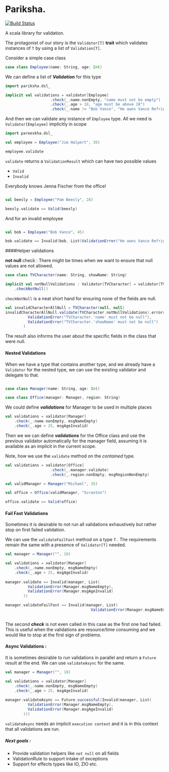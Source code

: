 # Pariksha.

[![Build Status](https://travis-ci.com/ayushworks/pariksha.svg?branch=master)](https://travis-ci.com/ayushworks/pariksha)

A scala library for validation. 

The protagonist of our story is the `Validator[T]` **trait**  which validates instances of `T` by using 
a list of `Validation[T]`.   

Consider a simple case class
```scala
case class Employee(name: String, age: Int)

```

We can define a list of _**Validation**_ for this type 

```scala
import pariksha.dsl_

implicit val validations = validator[Employee]
                    .check(_.name.nonEmpty, "name must not be empty")
                    .check(_.age > 18, "age must be above 18")
                    .check(_.name != "Bob Vance", "He owns Vance Refrigeration and is not an employee")
```

And then we can validate any instance of `Employee` type. All we need is  `Validator[Employee]` implicitly
in scope 

```scala
import pareeskha.dsl_

val employee = Employee("Jim Halpert", 30)

employee.validate

```

`validate` returns a `ValidationResult`  which can have two possible values

* `Valid`
* `Invalid`

Everybody knows Jenna Fischer from the office!

```scala

val beesly = Employee("Pam Beesly", 28)

beesly.validate == Valid(beesly)

```

And for an invalid employee

```scala

val bob = Employee("Bob Vance", 45)

bob.validate == Invalid(bob, List(ValidationError("He owns Vance Refrigeration and is not an employee")))

```
####Helper validations

**not null** check : There might be  times when we want to ensure that null values are not allowed.


```scala
case class TVCharacter(name: String, showName: String)

implicit val notNullValidations : Validator[TVCharacter] = validator[TVCharacter]
    .checkNotNull()
```

`checkNotNull` is a neat short hand for ensuring none of the fields 
are null.

```scala
val invalidCharacterAllNull = TVCharacter(null, null)
invalidCharacterAllNull.validate(TVCharacter.notNullValidations).errors === List(
          ValidationError("TVCharacter.'name' must not be null"),
          ValidationError("TVCharacter.'showName' must not be null")
        )
```

The result also informs the user about the specific fields in the class that were null.

#### Nested Validations

When we have a type that contains another type, and we already have a `Validator` for the nested type, we can use the existing validator and delegate to that.

```scala

case class Manager(name: String, age: Int)

case class Office(manager: Manager, region: String)

```

We could define **_validations_** for Manager to be used in multiple places

```scala
val validations = validator[Manager]
    .check(_.name.nonEmpty, msgNameEmpty)
    .check(_.age > 25, msgAgeInvalid)
```

Then we we can define **_validations_** for the Office class and use the previous validator 
automatically for the manager field, assuming it is available as an implicit in the current scope. 

Note, how we use the `validate` method on the _contained_ type.

```scala
val validations = validator[Office]
                    .check(_.manager.validate)
                    .check(_.region.nonEmpty, msgRegionNonEmpty)

val validManager = Manager("Michael", 35)

val office = Office(validManager, "Scranton")

office.validate == Valid(office)

```

#### Fail Fast Validations

Sometimes it is desirable to not run all validations exhaustively but rather stop on first failed validation.

We can use the `validateFailFast` method on a type `T` . The requirements remain the same with a presence of `Validator[T]` needed.

```scala
val manager = Manager("", 18)

val validations = validator[Manager]
    .check(_.name.nonEmpty, msgNameEmpty)
    .check(_.age > 25, msgAgeInvalid)
    
manager.validate == Invalid(manager, List(
          ValidationError(Manager.msgNameEmpty),
          ValidationError(Manager.msgAgeInvalid)
        ))    

manager.validateFailFast == Invalid(manager, List(
                                      ValidationError(Manager.msgNameEmpty))
                                      
``` 

The second **_check_** is not even called in this case as the first one had failed. This is useful when 
the validations are resource/time consuming and we would like to stop at the first sign of problems.

#### Async Validations :

It is sometimes desirable to run validations in parallel and return a `Future` result at the end. We can
use `validateAsync` for the same.

```scala
val manager = Manager("", 18)

val validations = validator[Manager]
    .check(_.name.nonEmpty, msgNameEmpty)
    .check(_.age > 25, msgAgeInvalid)
    
manager.validateAsync == Future.successful(Invalid(manager, List(
          ValidationError(Manager.msgNameEmpty),
          ValidationError(Manager.msgAgeInvalid)
        )))  
```

`validateAsync` needs an implicit `execution context` and it is in this context that all validations are run.

##### Next goals :

* Provide validation helpers like `not null` on all fields
* ValidationRule to support intake of exceptions
* Support for effects types like IO, ZIO etc. 
